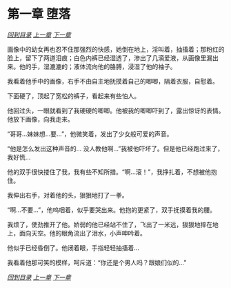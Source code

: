 # 第一章 堕落

_[回到目录](README.md) [上一章](0.md) [下一章](2.md)_

画像中的幼女再也忍不住那强烈的快感，她倒在地上，淫叫着，抽搐着；那粉红的脸上，留下了两道泪痕；白色内裤已经湿透了，渗出了几滴爱液，从画像里漏出来。他的手，湿漉漉的；液体流向他的胳膊，浸湿了他的袖子。

我看着他手中的画像，右手不由自主地抚摸着自己的唧唧，隔着衣服，自慰着。

下面硬了，顶起了宽松的裤子，看起来有些怕人。

他回过头，一眼就看到了我硬硬的唧唧。他被我的唧唧吓到了，露出惊讶的表情。他放下画像，向我走来。

“哥哥...妹妹想...要...”，他微笑着，发出了少女般可爱的声音。

“他是怎么发出这种声音的... 没人教他啊...”我被他吓坏了。但是他已经跑过来了，我好慌...

他的双手很快搂住了我，我有些不知所措。“啊...滚！”，我挣扎着，不想被他抱住。

我伸出右手，对着他的头，狠狠地打了一拳。

“啊...不要...”，他呜咽着，似乎要哭出来。他抱的更紧了，双手抚摸着我的腰。

我烦了，使劲推开了他。娇弱的他已经站不住了，飞出了一米远，狠狠地摔在地上，面向天空。他的眼角流出了泪水，小声呻吟着。

他似乎已经昏倒了。他闭着眼，手指轻轻抽搐着...

我看着他那可笑的模样，呵斥道：“你还是个男人吗？跟娘们似的...”

_[回到目录](README.md) [上一章](0.md) [下一章](2.md)_
